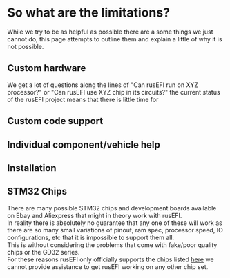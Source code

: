# So what are the limitations?

While we try to be as helpful as possible there are a some things we just cannot do, this page attempts to outline them and explain a little of why it is not possible.

## Custom hardware

We get a lot of questions along the lines of "Can rusEFI run on XYZ processor?" or "Can rusEFI use XYZ chip in its circuits?" the current status of the rusEFI project means that there is little time for

## Custom code support

## Individual component/vehicle help

## Installation

## STM32 Chips

There are many possible STM32 chips and development boards available on Ebay and Aliexpress that might in theory work with rusEFI.  
In reality there is absolutely no guarantee that any one of these will work as there are so many small variations of pinout, ram spec, processor speed, IO configurations, etc that it is impossible to support them all.  
This is without considering the problems that come with fake/poor quality chips or the GD32 series.  
For these reasons rusEFI only officially supports the chips listed [here](stm32-readme)  we cannot provide assistance to get rusEFI working on any other chip set.
